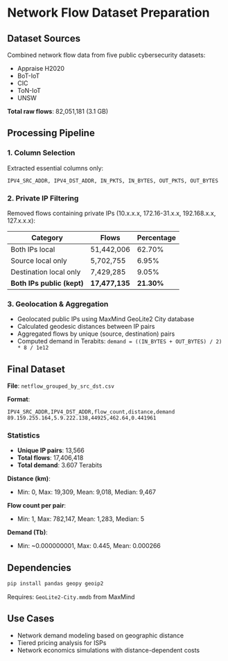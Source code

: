 # Network Flow Dataset Preparation

## Dataset Sources

Combined network flow data from five public cybersecurity datasets:
- Appraise H2020
- BoT-IoT
- CIC
- ToN-IoT
- UNSW

**Total raw flows**: 82,051,181 (3.1 GB)

## Processing Pipeline

### 1. Column Selection
Extracted essential columns only:
```
IPV4_SRC_ADDR, IPV4_DST_ADDR, IN_PKTS, IN_BYTES, OUT_PKTS, OUT_BYTES
```

### 2. Private IP Filtering
Removed flows containing private IPs (10.x.x.x, 172.16-31.x.x, 192.168.x.x, 127.x.x.x):

| Category | Flows | Percentage |
|----------|-------|------------|
| Both IPs local | 51,442,006 | 62.70% |
| Source local only | 5,702,755 | 6.95% |
| Destination local only | 7,429,285 | 9.05% |
| **Both IPs public (kept)** | **17,477,135** | **21.30%** |

### 3. Geolocation & Aggregation
- Geolocated public IPs using MaxMind GeoLite2 City database
- Calculated geodesic distances between IP pairs
- Aggregated flows by unique (source, destination) pairs
- Computed demand in Terabits: `demand = ((IN_BYTES + OUT_BYTES) / 2) * 8 / 1e12`

## Final Dataset

**File**: `netflow_grouped_by_src_dst.csv`

**Format**:
```csv
IPV4_SRC_ADDR,IPV4_DST_ADDR,flow_count,distance,demand
89.159.255.164,5.9.222.138,44925,462.64,0.441961
```

### Statistics
- **Unique IP pairs**: 13,566
- **Total flows**: 17,406,418
- **Total demand**: 3.607 Terabits

**Distance (km)**:
- Min: 0, Max: 19,309, Mean: 9,018, Median: 9,467

**Flow count per pair**:
- Min: 1, Max: 782,147, Mean: 1,283, Median: 5

**Demand (Tb)**:
- Min: ~0.000000001, Max: 0.445, Mean: 0.000266

## Dependencies
```bash
pip install pandas geopy geoip2
```

Requires: `GeoLite2-City.mmdb` from MaxMind

## Use Cases
- Network demand modeling based on geographic distance
- Tiered pricing analysis for ISPs
- Network economics simulations with distance-dependent costs

